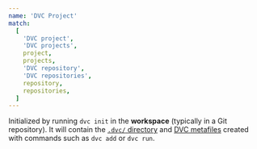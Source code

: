 ```yaml
---
name: 'DVC Project'
match:
  [
    'DVC project',
    'DVC projects',
    project,
    projects,
    'DVC repository',
    'DVC repositories',
    repository,
    repositories,
  ]
---
```


Initialized by running `dvc init` in the **workspace** (typically in a Git
repository). It will contain the
[`.dvc/` directory](/doc/user-guide/dvc-files-and-directories) and
[DVC metafiles](/doc/user-guide/dvc-metafile-formats) created with commands such
as `dvc add` or `dvc run`.
